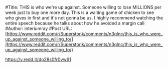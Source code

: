 #Title: THIS is who we're up against. Someone willing to lose MILLIONS per week just to buy one more day. This is a waiting game of chicken to see who gives in first and it's not gonna be us. I highly recommend watching the entire speech because he talks about how he avoided a margin call
#Author: interiumray
#Post URL: [https://www.reddit.com/r/Superstonk/comments/n3qlnc/this_is_who_were_up_against_someone_willing_to/](https://www.reddit.com/r/Superstonk/comments/n3qlnc/this_is_who_were_up_against_someone_willing_to/)


https://v.redd.it/dp28s0fr0vw61